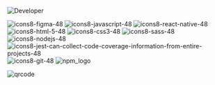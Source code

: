 

<!--
**GuillaumeSere/GuillaumeSere** is a ✨ _special_ ✨ repository because its `README.md` (this file) appears on your GitHub profile.

Here are some ideas to get you started:

- 🔭 I’m currently working on ...
- 🌱 I’m currently learning ...
- 👯 I’m looking to collaborate on ...
- 🤔 I’m looking for help with ...
- 💬 Ask me about ...
- 📫 How to reach me: ...
 😄 Pronouns: ...
- ⚡ Fun fact: ...
-->
![Developer](https://github.com/GuillaumeSere/GuillaumeSere/assets/75996200/dba19280-6fdc-403e-896e-6e16d5bfac17)



 ![icons8-figma-48](https://user-images.githubusercontent.com/75996200/161057781-4631806e-6eba-4ff7-8cf6-82432d00fe83.png) ![icons8-javascript-48](https://user-images.githubusercontent.com/75996200/161058069-d84f47b9-b2b2-40b9-8b01-b4e49523e478.png)  ![icons8-react-native-48](https://user-images.githubusercontent.com/75996200/161059377-3eee6297-eebd-4dcd-8876-6c15f14c0eac.png) ![icons8-html-5-48](https://user-images.githubusercontent.com/75996200/161059581-8051d49a-dc44-44e8-8399-a3dd856a09e3.png) ![icons8-css3-48](https://user-images.githubusercontent.com/75996200/161060314-43fe25c4-c856-4491-9067-3175da76a89f.png) ![icons8-sass-48](https://user-images.githubusercontent.com/75996200/161060329-613bcc26-38cd-46f3-b605-f7b11c9550fb.png) ![icons8-nodejs-48](https://user-images.githubusercontent.com/75996200/161060798-3b2fbc47-5801-4801-b83b-230a26adbf6b.png) ![icons8-jest-can-collect-code-coverage-information-from-entire-projects-48](https://user-images.githubusercontent.com/75996200/161060858-1d66e74f-9b35-4731-9251-53c00ebb019d.png) ![icons8-git-48](https://user-images.githubusercontent.com/75996200/161061016-c406fb6a-f08c-418b-bb83-b4dd1a8f7c82.png) ![npm_logo](https://user-images.githubusercontent.com/75996200/176205498-a420f44c-abae-4d21-baf2-89ef349a6d96.png)


![qrcode](https://user-images.githubusercontent.com/75996200/215116847-53751d32-f597-4a5e-859e-1190b395cedd.png)








 


